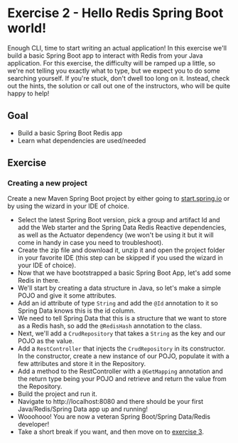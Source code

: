 # Exercise 2 - Hello Redis Spring Boot world!
Enough CLI, time to start writing an actual application! In this exercise we'll build a basic Spring Boot app to interact with Redis from your Java application. For this exercise, the difficulty will be ramped up a little, so we're not telling you exactly what to type, but we expect you to do some searching yourself. If you're stuck, don't dwell too long on it. Instead, check out the hints, the solution or call out one of the instructors, who will be quite happy to help!

## Goal

* Build a basic Spring Boot Redis app
* Learn what dependencies are used/needed

## Exercise
### Creating a new project
Create a new Maven Spring Boot project by either going to [start.spring.io](https://start.spring.io) or by using the wizard in your IDE of choice.
* Select the latest Spring Boot version, pick a group and artifact Id and add the Web starter and the Spring Data Redis Reactive dependencies, as well as the Actuator dependency (we won't be using it but it will come in handy in case you need to troubleshoot).
* Create the zip file and download it, unzip it and open the project folder in your favorite IDE (this step can be skipped if you used the wizard in your IDE of choice).
* Now that we have bootstrapped a basic Spring Boot App, let's add some Redis in there.
* We'll start by creating a data structure in Java, so let's make a simple POJO and give it some attributes.
* Add an id attribute of type `String` and add the `@Id` annotation to it so Spring Data knows this is the id column.
* We need to tell Spring Data that this is a structure that we want to store as a Redis hash, so add the `@RedisHash` annotation to the class.
* Next, we'll add a `CrudRepository` that takes a `String` as the key and our POJO as the value.
* Add a `RestController` that injects the `CrudRepository` in its constructor. In the constructor, create a new instance of our POJO, populate it with a few attributes and store it in the Repository.
* Add a method to the RestController with a `@GetMapping` annotation and the return type being your POJO and retrieve and return the value from the Repository.
* Build the project and run it.
* Navigate to http://localhost:8080 and there should be your first Java/Redis/Spring Data app up and running!
* Wooohooo! You are now a veteran Spring Boot/Spring Data/Redis developer!
* Take a short break if you want, and then move on to [exercise 3](exercise-3-start.md).